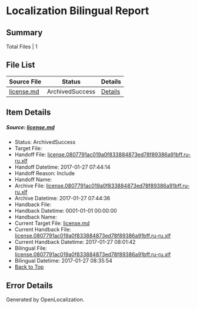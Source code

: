 # <a name='report-top'></a> Localization Bilingual Report

## Summary
 Total Files | 1

## File List
 Source File | Status | Details 
 ----------- | ------ | ------- 
 [license.md](https://github.com/openlocalizationtestorg/cpp-docs/blob/6945e5d886c5d71bf2a25c8a8bd713899d9c1942/license.md) | ArchivedSuccess | [Details](#633eee5fcf3917fe8e907cfa00f459c6d1dc69c614097)

## Item Details
##### <a name='633eee5fcf3917fe8e907cfa00f459c6d1dc69c614097'></a> Source: [license.md](https://github.com/openlocalizationtestorg/cpp-docs/blob/6945e5d886c5d71bf2a25c8a8bd713899d9c1942/license.md)
* Status: ArchivedSuccess
* Target File: 
* Handoff File: [license.0807791ac019a0f833884873ed78f89386a91bff.ru-ru.xlf](https://github.com/OpenLocalizationTestOrg/cpp-docs.handoff/blob/4797eb31042646c295c40d166c227651d3f25b00/ol-handoff/OpenLocalizationTestOrg/cpp-docs.ru-ru/master/ht/license.0807791ac019a0f833884873ed78f89386a91bff.ru-ru.xlf)
* Handoff Datetime: 2017-01-27 07:44:14
* Handoff Reason: Include
* Handoff Name: 
* Archive File: [license.0807791ac019a0f833884873ed78f89386a91bff.ru-ru.xlf](https://github.com/OpenLocalizationTestOrg/cpp-docs.handoff/blob/0cf34ec0f075a92ff61e5bf08570949cfec9315b/ol-archive/OpenLocalizationTestOrg/cpp-docs.ru-ru/master/ht/license.0807791ac019a0f833884873ed78f89386a91bff.ru-ru.xlf)
* Archive Datetime: 2017-01-27 07:44:36
* Handback File: 
* Handback Datetime: 0001-01-01 00:00:00
* Handback Name: 
* Current Target File: [license.md](https://github.com/OpenLocalizationTestOrg/cpp-docs.ru-ru/blob/03ea4b7d1aba05afaca96b81b8014296948cd4df/license.md)
* Current Handback File: [license.0807791ac019a0f833884873ed78f89386a91bff.ru-ru.xlf](https://github.com/OpenLocalizationTestOrg/cpp-docs.handback/blob/ea94481ffd97b5f59a72db3fdf3d5774fe857577/ol-handback/OpenLocalizationTestOrg/cpp-docs.ru-ru/master/ht/license.0807791ac019a0f833884873ed78f89386a91bff.ru-ru.xlf)
* Current Handback Datetime: 2017-01-27 08:01:42
* Bilingual File: [license.0807791ac019a0f833884873ed78f89386a91bff.ru-ru.xlf](https://github.com/OpenLocalizationTestOrg/cpp-docs.handback/blob/ea94481ffd97b5f59a72db3fdf3d5774fe857577/ol-handback/OpenLocalizationTestOrg/cpp-docs.ru-ru/master/ht/license.0807791ac019a0f833884873ed78f89386a91bff.ru-ru.xlf)
* Bilingual Datetime: 2017-01-27 08:35:54
* [Back to Top](#report-top)


## Error Details

Generated by OpenLocalization.
